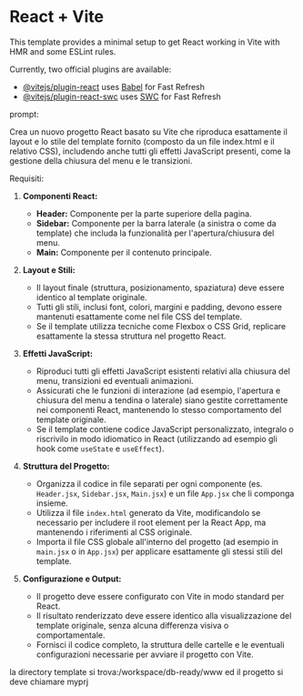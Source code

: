 # React + Vite

This template provides a minimal setup to get React working in Vite with HMR and some ESLint rules.

Currently, two official plugins are available:

- [@vitejs/plugin-react](https://github.com/vitejs/vite-plugin-react/blob/main/packages/plugin-react/README.md) uses [Babel](https://babeljs.io/) for Fast Refresh
- [@vitejs/plugin-react-swc](https://github.com/vitejs/vite-plugin-react-swc) uses [SWC](https://swc.rs/) for Fast Refresh


prompt:

Crea un nuovo progetto React basato su Vite che riproduca esattamente il layout e lo stile del template fornito (composto da un file index.html e il relativo CSS), includendo anche tutti gli effetti JavaScript presenti, come la gestione della chiusura del menu e le transizioni.

Requisiti:

1. **Componenti React:**
   - **Header:** Componente per la parte superiore della pagina.
   - **Sidebar:** Componente per la barra laterale (a sinistra o come da template) che includa la funzionalità per l'apertura/chiusura del menu.
   - **Main:** Componente per il contenuto principale.

2. **Layout e Stili:**
   - Il layout finale (struttura, posizionamento, spaziatura) deve essere identico al template originale.
   - Tutti gli stili, inclusi font, colori, margini e padding, devono essere mantenuti esattamente come nel file CSS del template.
   - Se il template utilizza tecniche come Flexbox o CSS Grid, replicare esattamente la stessa struttura nel progetto React.

3. **Effetti JavaScript:**
   - Riproduci tutti gli effetti JavaScript esistenti relativi alla chiusura del menu, transizioni ed eventuali animazioni.
   - Assicurati che le funzioni di interazione (ad esempio, l'apertura e chiusura del menu a tendina o laterale) siano gestite correttamente nei componenti React, mantenendo lo stesso comportamento del template originale.
   - Se il template contiene codice JavaScript personalizzato, integralo o riscrivilo in modo idiomatico in React (utilizzando ad esempio gli hook come `useState` e `useEffect`).

4. **Struttura del Progetto:**
   - Organizza il codice in file separati per ogni componente (es. `Header.jsx`, `Sidebar.jsx`, `Main.jsx`) e un file `App.jsx` che li componga insieme.
   - Utilizza il file `index.html` generato da Vite, modificandolo se necessario per includere il root element per la React App, ma mantenendo i riferimenti al CSS originale.
   - Importa il file CSS globale all'interno del progetto (ad esempio in `main.jsx` o in `App.jsx`) per applicare esattamente gli stessi stili del template.

5. **Configurazione e Output:**
   - Il progetto deve essere configurato con Vite in modo standard per React.
   - Il risultato renderizzato deve essere identico alla visualizzazione del template originale, senza alcuna differenza visiva o comportamentale.
   - Fornisci il codice completo, la struttura delle cartelle e le eventuali configurazioni necessarie per avviare il progetto con Vite.

la directory template si trova:/workspace/db-ready/www  ed il progetto si deve chiamare myprj